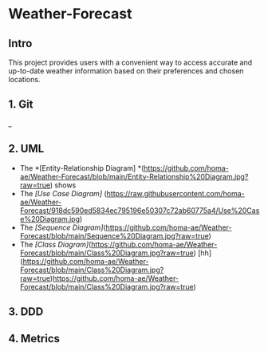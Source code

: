 # Weather-Forecast
## Intro
This project provides users with a convenient way to access accurate and up-to-date weather information based on their preferences and chosen locations.
## 1. Git
_
## 2. UML
* The *[Entity-Relationship Diagram] *(https://github.com/homa-ae/Weather-Forecast/blob/main/Entity-Relationship%20Diagram.jpg?raw=true) shows
* The *[Use Case Diagram]* (https://raw.githubusercontent.com/homa-ae/Weather-Forecast/918dc590ed5834ec795196e50307c72ab60775a4/Use%20Case%20Diagram.jpg)
* The *[Sequence Diagram]*(https://github.com/homa-ae/Weather-Forecast/blob/main/Sequence%20Diagram.jpg?raw=true)
* The *[Class Diagram]*(https://github.com/homa-ae/Weather-Forecast/blob/main/Class%20Diagram.jpg?raw=true)
[hh] (https://github.com/homa-ae/Weather-Forecast/blob/main/Class%20Diagram.jpg?raw=true)https://github.com/homa-ae/Weather-Forecast/blob/main/Class%20Diagram.jpg?raw=true)
## 3. DDD

## 4. Metrics


